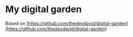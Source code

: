# My digital garden

Based on [https://github.com/thedevdavid/digital-garden](https://github.com/thedevdavid/digital-garden)
